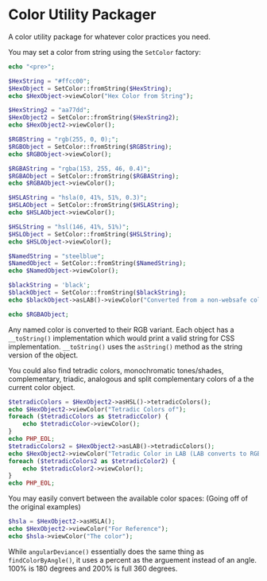 # Color Utility Packager
A color utility package for whatever color practices you need.

You may set a color from string using the `SetColor` factory:

```PHP
echo "<pre>";

$HexString = "#ffcc00";
$HexObject = SetColor::fromString($HexString);
echo $HexObject->viewColor("Hex Color from String");

$HexString2 = "aa77dd";
$HexObject2 = SetColor::fromString($HexString2);
echo $HexObject2->viewColor();

$RGBString = "rgb(255, 0, 0);";
$RGBObject = SetColor::fromString($RGBString);
echo $RGBObject->viewColor();

$RGBAString = "rgba(153, 255, 46, 0.4)";
$RGBAObject = SetColor::fromString($RGBAString);
echo $RGBAObject->viewColor();

$HSLAString = "hsla(0, 41%, 51%, 0.3)";
$HSLAObject = SetColor::fromString($HSLAString);
echo $HSLAObject->viewColor();

$HSLString = "hsl(146, 41%, 51%)";
$HSLObject = SetColor::fromString($HSLString);
echo $HSLObject->viewColor();

$NamedString = "steelblue";
$NamedObject = SetColor::fromString($NamedString);
echo $NamedObject->viewColor();

$blackString = 'black';
$blackObject = SetColor::fromString($blackString);
echo $blackObject->asLAB()->viewColor("Converted from a non-websafe color format");

echo $RGBAObject;
```

Any named color is converted to their RGB variant. Each object has a `__toString()` implementation which would print a valid string for CSS implementation. `__toString()` uses the `asString()` method as the string version of the object.

You could also find tetradic colors, monochromatic tones/shades, complementary, triadic, analogous and split complementary colors of a the current color object.

```PHP
$tetradicColors = $HexObject2->asHSL()->tetradicColors();
echo $HexObject2->viewColor("Tetradic Colors of");
foreach ($tetradicColors as $tetradicColor) {
    echo $tetradicColor->viewColor();
}
echo PHP_EOL;
$tetradicColors2 = $HexObject2->asLAB()->tetradicColors();
echo $HexObject2->viewColor("Tetradic Color in LAB (LAB converts to RGB since it isn't websafe)");
foreach ($tetradicColors2 as $tetradicColor2) {
    echo $tetradicColor2->viewColor();
}
echo PHP_EOL;
```
You may easily convert between the available color spaces: (Going off of the original examples)
```PHP
$hsla = $HexObject2->asHSLA();
echo $HexObject2->viewColor("For Reference");
echo $hsla->viewColor("The color");
```

While `angularDeviance()` essentially does the same thing as `findColorByAngle()`, it uses a percent as the arguement instead of an angle. 100% is 180 degrees and 200% is full 360 degrees.
